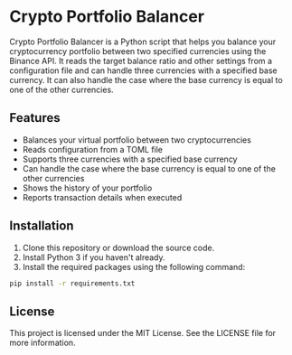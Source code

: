# Crypto Portfolio Balancer

Crypto Portfolio Balancer is a Python script that helps you balance your cryptocurrency portfolio between two specified currencies using the Binance API. It reads the target balance ratio and other settings from a configuration file and can handle three currencies with a specified base currency. It can also handle the case where the base currency is equal to one of the other currencies.

## Features

- Balances your virtual portfolio between two cryptocurrencies
- Reads configuration from a TOML file
- Supports three currencies with a specified base currency
- Can handle the case where the base currency is equal to one of the other currencies
- Shows the history of your portfolio
- Reports transaction details when executed

## Installation

1. Clone this repository or download the source code.
2. Install Python 3 if you haven't already.
3. Install the required packages using the following command:

```bash
pip install -r requirements.txt
```

## License
This project is licensed under the MIT License. See the LICENSE file for more information.


